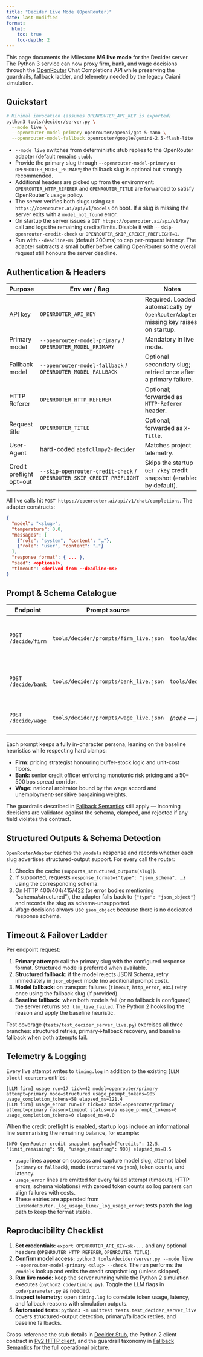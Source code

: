 ```yaml
---
title: "Decider Live Mode (OpenRouter)"
date: last-modified
format:
  html:
    toc: true
    toc-depth: 2
---
```


This page documents the Milestone **M6 live mode** for the Decider server. The Python 3 service can now proxy firm, bank, and wage decisions through the [OpenRouter](https://openrouter.ai/) Chat Completions API while preserving the guardrails, fallback ladder, and telemetry needed by the legacy Caiani simulation.

## Quickstart

```bash
# Minimal invocation (assumes OPENROUTER_API_KEY is exported)
python3 tools/decider/server.py \
  --mode live \
  --openrouter-model-primary openrouter/openai/gpt-5-nano \
  --openrouter-model-fallback openrouter/google/gemini-2.5-flash-lite
```

- `--mode live` switches from deterministic stub replies to the OpenRouter adapter (default remains `stub`).
- Provide the primary slug through `--openrouter-model-primary` or `OPENROUTER_MODEL_PRIMARY`; the fallback slug is optional but strongly recommended.
- Additional headers are picked up from the environment: `OPENROUTER_HTTP_REFERER` and `OPENROUTER_TITLE` are forwarded to satisfy OpenRouter’s usage policy.
- The server verifies both slugs using `GET https://openrouter.ai/api/v1/models` on boot. If a slug is missing the server exits with a `model_not_found` error.
- On startup the server issues a `GET https://openrouter.ai/api/v1/key` call and logs the remaining credits/limits. Disable it with `--skip-openrouter-credit-check` or `OPENROUTER_SKIP_CREDIT_PREFLIGHT=1`.
- Run with `--deadline-ms` (default 200 ms) to cap per-request latency. The adapter subtracts a small buffer before calling OpenRouter so the overall request still honours the server deadline.

## Authentication & Headers

| Purpose | Env var / flag | Notes |
| --- | --- | --- |
| API key | `OPENROUTER_API_KEY` | Required. Loaded automatically by `OpenRouterAdapter`; missing key raises on startup. |
| Primary model | `--openrouter-model-primary` / `OPENROUTER_MODEL_PRIMARY` | Mandatory in live mode. |
| Fallback model | `--openrouter-model-fallback` / `OPENROUTER_MODEL_FALLBACK` | Optional secondary slug; retried once after a primary failure. |
| HTTP Referer | `OPENROUTER_HTTP_REFERER` | Optional; forwarded as `HTTP-Referer` header. |
| Request title | `OPENROUTER_TITLE` | Optional; forwarded as `X-Title`. |
| User-Agent | hard-coded `absfcllmpy2-decider` | Matches project telemetry. |
| Credit preflight opt-out | `--skip-openrouter-credit-check` / `OPENROUTER_SKIP_CREDIT_PREFLIGHT` | Skips the startup `GET /key` credit snapshot (enabled by default). |

All live calls hit `POST https://openrouter.ai/api/v1/chat/completions`. The adapter constructs:

```json
{
  "model": "<slug>",
  "temperature": 0.0,
  "messages": [
    {"role": "system", "content": "…"},
    {"role": "user", "content": "…"}
  ],
  "response_format": { ... },
  "seed": <optional>,
  "timeout": <derived from --deadline-ms>
}
```

## Prompt & Schema Catalogue

| Endpoint | Prompt source | Response schema | Key fields |
| --- | --- | --- | --- |
| `POST /decide/firm` | `tools/decider/prompts/firm_live.json` | `tools/decider/schemas/firm_live_response.schema.json` | `direction ∈ {raise, hold, cut}`, `price_step`, `expectation_bias`, `why[]`, `confidence`, optional `comment`. |
| `POST /decide/bank` | `tools/decider/prompts/bank_live.json` | `tools/decider/schemas/bank_live_response.schema.json` | `approve`, `credit_limit_ratio`, `spread_bps`, `why[]`, `confidence`, optional `comment`. |
| `POST /decide/wage` | `tools/decider/prompts/wage_live.json` | _(none — falls back to `json_object`)_ | `direction`, `wage_step`, `why[]`, `confidence`, optional `comment`. |

Each prompt keeps a fully in-character persona, leaning on the baseline heuristics while respecting hard clamps:

- **Firm:** pricing strategist honouring buffer-stock logic and unit-cost floors.
- **Bank:** senior credit officer enforcing monotonic risk pricing and a 50–500 bps spread corridor.
- **Wage:** national arbitrator bound by the wage accord and unemployment-sensitive bargaining weights.

The guardrails described in [Fallback Semantics](fallbacks.qmd) still apply — incoming decisions are validated against the schema, clamped, and rejected if any field violates the contract.

## Structured Outputs & Schema Detection

`OpenRouterAdapter` caches the `/models` response and records whether each slug advertises structured-output support. For every call the router:

1. Checks the cache (`supports_structured_outputs(slug)`).
2. If supported, requests `response_format={"type": "json_schema", …}` using the corresponding schema.
3. On HTTP 400/404/415/422 (or error bodies mentioning “schema/structured”), the adapter falls back to `{"type": "json_object"}` and records the slug as schema-unsupported.
4. Wage decisions always use `json_object` because there is no dedicated response schema.

## Timeout & Failover Ladder

Per endpoint request:

1. **Primary attempt:** call the primary slug with the configured response format. Structured mode is preferred when available.
2. **Structured fallback:** if the model rejects JSON Schema, retry immediately in `json_object` mode (no additional prompt cost).
3. **Model fallback:** on transport failures (`timeout`, `http_error`, etc.) retry once using the fallback slug (if provided).
4. **Baseline fallback:** when both models fail (or no fallback is configured) the server returns `503 llm_live_failed`. The Python 2 hooks log the reason and apply the baseline heuristic.

Test coverage (`tests/test_decider_server_live.py`) exercises all three branches: structured retries, primary→fallback recovery, and baseline fallback when both attempts fail.

## Telemetry & Logging

Every live attempt writes to `timing.log` in addition to the existing `[LLM block] counters` entries:

```
[LLM firm] usage run=17 tick=42 model=openrouter/primary attempt=primary mode=structured usage_prompt_tokens=905 usage_completion_tokens=58 elapsed_ms=121.4
[LLM firm] usage_error run=17 tick=42 model=openrouter/primary attempt=primary reason=timeout status=n/a usage_prompt_tokens=0 usage_completion_tokens=0 elapsed_ms=0.0
```

When the credit preflight is enabled, startup logs include an informational line summarising the remaining balance, for example:

```
INFO OpenRouter credit snapshot payload={"credits": 12.5, "limit_remaining": 90, "usage_remaining": 900} elapsed_ms=8.5
```

- `usage` lines appear on success and capture model slug, attempt label (`primary` or `fallback`), mode (`structured` vs `json`), token counts, and latency.
- `usage_error` lines are emitted for every failed attempt (timeouts, HTTP errors, schema violations) with zeroed token counts so log parsers can align failures with costs.
- These entries are appended from `LiveModeRouter._log_usage_line/_log_usage_error`; tests patch the log path to keep the format stable.

## Reproducibility Checklist

1. **Set credentials:** `export OPENROUTER_API_KEY=sk-...` and any optional headers (`OPENROUTER_HTTP_REFERER`, `OPENROUTER_TITLE`).
2. **Confirm model access:** `python3 tools/decider/server.py --mode live --openrouter-model-primary <slug> --check`. The run performs the `/models` lookup and emits the credit snapshot log (unless skipped).
3. **Run live mode:** keep the server running while the Python 2 simulation executes (`python2 code/timing.py`). Toggle the LLM flags in `code/parameter.py` as needed.
4. **Inspect telemetry:** open `timing.log` to correlate token usage, latency, and fallback reasons with simulation outputs.
5. **Automated tests:** `python3 -m unittest tests.test_decider_server_live` covers structured-output detection, primary/fallback retries, and baseline fallbacks.

Cross-reference the stub details in [Decider Stub](decider.md), the Python 2 client contract in [Py2 HTTP client](py2_client.md), and the guardrail taxonomy in [Fallback Semantics](fallbacks.qmd) for the full operational picture.
